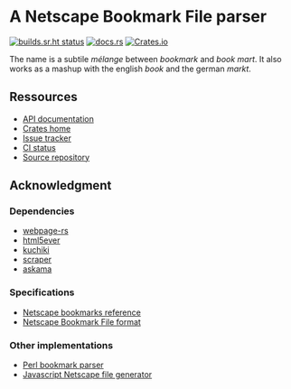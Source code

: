 # A Netscape Bookmark File parser
[![builds.sr.ht status][ci-tag]][ci-link]
[![docs.rs][docs-tag]][docs-link]
[![Crates.io][crate-tag]][crate-link]

[ci-tag]: https://builds.sr.ht/~vlnk/bookmarkt/commits.svg
[ci-link]: https://builds.sr.ht/~vlnk/bookmarkt/commits?
[docs-tag]: https://docs.rs/bookmarkt/badge.svg?version=latest
[docs-link]: https://docs.rs/bookmarkt/latest/bookmarkt/
[crate-tag]: https://img.shields.io/crates/v/bookmarkt
[crate-link]: https://crates.io/crates/bookmarkt

The name is a subtile *mélange* between *bookmark* and *book mart*. It also works as a mashup with the english *book* and the german *markt*.

## Ressources
+ [API documentation](https://docs.rs/bookmarkt/latest/bookmarkt/)
+ [Crates home](https://crates.io/crates/bookmarkt)
+ [Issue tracker](https://todo.sr.ht/~vlnk/bookmarkt)
+ [CI status](https://builds.sr.ht/~vlnk/bookmarkt/commits?)
+ [Source repository](https://git.sr.ht/~vlnk/bookmarkt)

## Acknowledgment
### Dependencies
+ [webpage-rs](https://github.com/orottier/webpage-rs)
+ [html5ever](https://github.com/servo/html5ever)
+ [kuchiki](https://github.com/kuchiki-rs/kuchiki)
+ [scraper](https://github.com/causal-agent/scraper)
+ [askama](https://github.com/djc/askama)

### Specifications
+ [Netscape bookmarks reference](http://fileformats.archiveteam.org/wiki/Netscape_bookmarks)
+ [Netscape Bookmark File format](https://docs.microsoft.com/en-us/previous-versions/windows/internet-explorer/ie-developer/platform-apis/aa753582(v=vs.85)?redirectedfrom=MSDN)

### Other implementations
+ [Perl bookmark parser](https://metacpan.org/pod/Netscape::Bookmarks)
+ [Javascript Netscape file generator](https://www.npmjs.com/package/netscape-bookmarks)
